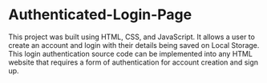 # Authenticated-Login-Page
 
This project was built using HTML, CSS, and JavaScript. It allows a user to create an account and login with their details being saved on Local Storage. This login authentication source code can be implemented into any HTML website that requires a form of authentication for account creation and sign up.
